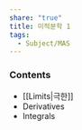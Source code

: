 ```yaml
---
share: "true"
title: 미적분학 1
tags:
  - Subject/MAS
---
```

### Contents
- [[Limits|극한]]
- Derivatives
- Integrals